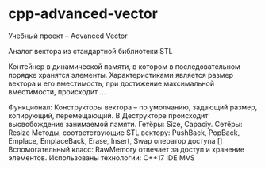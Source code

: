 # cpp-advanced-vector
Учебный проект – Advanced Vector

Аналог вектора из стандартной библиотеки STL

Контейнер в динамической памяти, в котором в последовательном порядке хранятся элементы. Характеристиками является размер вектора и его вместимость, при достижение максимальной вместимости, происходит …

Функционал:
Конструкторы вектора – по умолчанию, задающий размер, копирующий, перемещающий. В Деструкторе происходит высвобождение занимаемой памяти.
Гетёры:
Size, Capaciy.
Сетёры:
Resize
Методы, соответствующие STL вектору:
 PushBack, PopBack, Emplace, EmplaceBack, Erase, Insert, Swap оператор доступа []
Вспомогательный класс:
RawMemory отвечает за доступ и хранение элементов.
Использованы технологии:
С++17
IDE MVS

